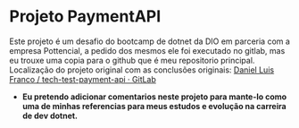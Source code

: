 # Projeto PaymentAPI

Este projeto é um desafio do bootcamp de dotnet da DIO em parceria com a empresa Pottencial, a pedido dos mesmos ele foi executado no gitlab, mas eu trouxe uma copia para o github que é meu repositorio principal.
Localização do projeto original com as conclusões originais: [Daniel Luis Franco / tech-test-payment-api · GitLab](https://gitlab.com/daniellfranco/tech-test-payment-api)

- **Eu pretendo adicionar comentarios neste projeto para mante-lo como uma de minhas referencias para meus estudos e evolução na carreira de dev dotnet.**
